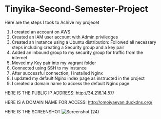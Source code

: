 # Tinyika-Second-Semester-Project
Here are the steps I took to Achive my projecet
1. I created an account on AWS
2. Created an IAM user account with Admin priviledges
3. Created an Instance using a Ubuntu distribution: Followed all necessary steps including creating a Security group and a key pair
4. Added an inbound group to my security group for traffic from the internet
5. Moved my Key pair into my vagrant folder
6. Connected using SSH to my instance
7. After successful connection, I installed Nginx
8. I updated my default Nginx index page as instructed in the project
9. I created a domain name to access the default Nginx page

HERE IS THE PUBLIC IP ADDRESS: http://34.216.14.57/

HERE IS A DOMAIN NAME FOR ACCESS: http://omoiyaeyan.duckdns.org/

HERE IS THE SCREENSHOT
![Screenshot (24)](https://github.com/user-attachments/assets/d905e8aa-d923-4789-9ebe-5f1436991cc5)
